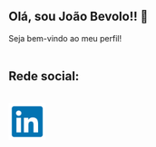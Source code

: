 ## Olá, sou João Bevolo!! 👋


Seja bem-vindo ao meu perfil!
<br><br>
## Rede social:
<br>
<a href="https://www.linkedin.com/in/jo%C3%A3o-bevolo/"><img src="./img/linkedin.png" width="65px"></a>
<br><br><br>





